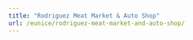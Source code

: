 ```yaml
---
title: "Rodriguez Meat Market & Auto Shop"
url: /eunice/rodriguez-meat-market-and-auto-shop/
---
```

